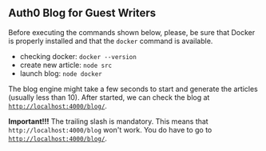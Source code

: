 ## Auth0 Blog for Guest Writers

Before executing the commands shown below, please, be sure that Docker is properly installed and that the `docker`
command is available.

- checking docker: `docker --version`
- create new article: `node src`
- launch blog: `node docker`

The blog engine might take a few seconds to start and generate the articles (usually less than 10). After started, we
can check the blog at [`http://localhost:4000/blog/`](http://localhost:4000/blog/).

__Important!!!__ The trailing slash is mandatory. This means that `http://localhost:4000/blog` won't work. You do have to go to [`http://localhost:4000/blog/`](http://localhost:4000/blog/).

